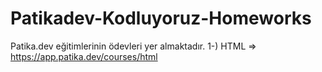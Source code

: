 # Patikadev-Kodluyoruz-Homeworks
Patika.dev eğitimlerinin ödevleri yer almaktadır.
1-) HTML => https://app.patika.dev/courses/html
